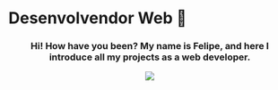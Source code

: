 ### <h1>Desenvolvendor Web 🦉</h1>

  <div>
  <a align="center">
    <h3 align="center">Hi! How have you been? My name is Felipe, and here I introduce all my projects as a web developer.</h3>
    
 <p align="center">
  <a >
    <img src="https://skillicons.dev/icons?i=git,js,mysql,react,mongodb,linux,express,nodejs" />
  </a>
</p>

  <a/>
  <div/>
